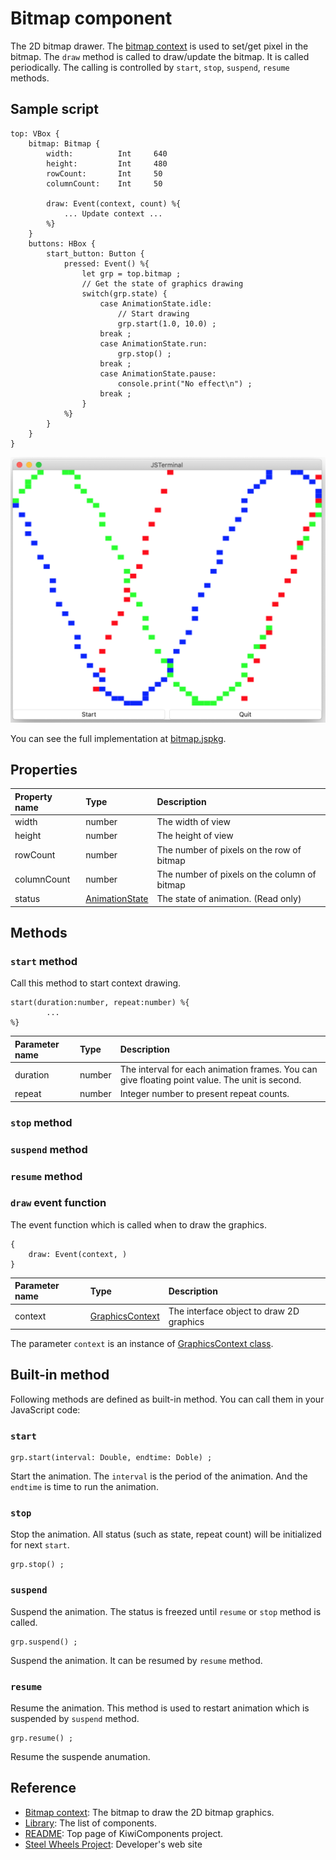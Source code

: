 # Bitmap component
The 2D bitmap drawer.  The [bitmap context](https://github.com/steelwheels/KiwiScript/blob/master/KiwiLibrary/Document/Class/BitmapContext.md) is used to set/get pixel in the bitmap. The `draw` method is called to draw/update the bitmap. It is called periodically. The calling is controlled by `start`, `stop`, `suspend`, `resume` methods.

## Sample script
````
top: VBox {
    bitmap: Bitmap {
        width:          Int     640
        height:         Int     480
        rowCount:       Int     50
        columnCount:    Int     50

        draw: Event(context, count) %{
            ... Update context ...
        %}
    }
    buttons: HBox {
        start_button: Button {
            pressed: Event() %{
                let grp = top.bitmap ;
                // Get the state of graphics drawing
                switch(grp.state) {
                    case AnimationState.idle:
                        // Start drawing
                        grp.start(1.0, 10.0) ;
                    break ;
                    case AnimationState.run:
                        grp.stop() ;
                    break ;
                    case AnimationState.pause:
                        console.print("No effect\n") ;
                    break ;
                }
            %}
        }
    }
}
````
![Bitmap View](Images/bitmap-view.png)

You can see the full implementation at [bitmap.jspkg](https://github.com/steelwheels/JSTerminal/tree/master/Resource/Sample/bitmap.jspkg).


## Properties

|Property name  |Type       |Description        |
|:--            |:--        |:--                |
|width          |number     |The width of view |
|height         |number     |The height of view  |
|rowCount       |number     |The number of pixels on the row of bitmap |
|columnCount    |number     |The number of pixels on the column of bitmap |
|status         |[AnimationState](https://github.com/steelwheels/KiwiScript/blob/master/KiwiLibrary/Document/Enum/AnimationState.md)     |The state of animation. (Read only) |


## Methods
### `start` method
Call this method to start context drawing.
````
start(duration:number, repeat:number) %{
        ...
%}
````
|Parameter name |Type       |Description        |
|:--            |:--        |:--                |
|duration       |number     |The interval for each animation frames. You can give floating point value. The unit is second. |
|repeat         |number     |Integer number to present repeat counts. |

### `stop` method

### `suspend` method

### `resume` method

### `draw` event function
The event function which is called when to draw the graphics.

````
{
    draw: Event(context, )
}
````

|Parameter name |Type   |Description                    |
|:---           |:---   |:---                           |
|context        |[GraphicsContext](https://github.com/steelwheels/KiwiScript/blob/master/KiwiLibrary/Document/Class/GraphicsContext.md)  |The interface object to draw 2D graphics  |

The parameter `context` is an instance of [GraphicsContext class](
https://github.com/steelwheels/KiwiScript/blob/master/KiwiLibrary/Document/Class/GraphicsContext.md).

## Built-in method
Following methods are defined as built-in method. 
You can call them in your JavaScript code:

### `start`
````
grp.start(interval: Double, endtime: Doble) ;
````
Start the animation. The `interval` is the period of the animation. And the `endtime` is time to run the animation.

### `stop`
Stop the animation. All status (such as state, repeat count) will be initialized for next `start`.
````
grp.stop() ;
````

### `suspend`
Suspend the animation. The status is freezed until `resume` or `stop` method is called.
````
grp.suspend() ;
````
Suspend the animation. It can be resumed by `resume` method.

### `resume`
Resume the animation. This method is used to restart animation which is suspended by `suspend` method.
````
grp.resume() ;
````
Resume the suspende anumation.

## Reference
* [Bitmap context](https://github.com/steelwheels/KiwiScript/blob/master/KiwiLibrary/Document/Class/BitmapContext.md): The bitmap to draw the 2D bitmap graphics. 
* [Library](https://github.com/steelwheels/KiwiCompnents/blob/master/Document/Library.md): The list of components. 
* [README](https://github.com/steelwheels/KiwiCompnents): Top page of KiwiComponents project.
* [Steel Wheels Project](https://steelwheels.github.io): Developer's web site


